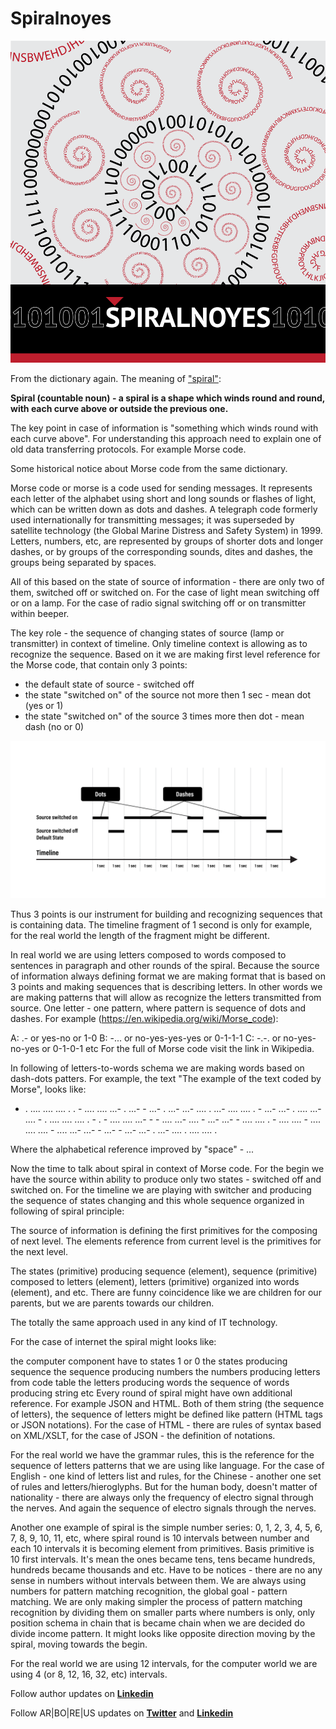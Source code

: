 # Spiralnoyes

![](https://raw.githubusercontent.com/alexandrkirilov/kirilov_articles/master/unsorted/spiralnoyes/illustrations/spiralnoyes_001.png)

From the dictionary again. The meaning of ["spiral"](https://www.collinsdictionary.com/dictionary/english/spiral):

**Spiral (countable noun) - a spiral is a shape which winds round and round, with each curve above or outside the previous one.**

The key point in case of information is "something which winds round with each curve above". For understanding this approach need to explain one of old data transferring protocols. For example Morse code.

Some historical notice about Morse code from the same dictionary.

Morse code or morse is a code used for sending messages. It represents each letter of the alphabet using short and long sounds or flashes of light, which can be written down as dots and dashes. A telegraph code formerly used internationally for transmitting messages; it was superseded by satellite technology (the Global Marine Distress and Safety System) in 1999. Letters, numbers, etc, are represented by groups of shorter dots and longer dashes, or by groups of the corresponding sounds, dites and dashes, the groups being separated by spaces.

All of this based on the state of source of information - there are only two of them, switched off or switched on. For the case of light mean switching off or on a lamp. For the case of radio signal switching off or on transmitter within beeper.

The key role - the sequence of changing states of source (lamp or transmitter) in context of timeline. Only timeline context is allowing as to recognize the sequence. Based on it we are making first level reference for the Morse code, that contain only 3 points:

* the default state of source - switched off
* the state "switched on" of the source not more then 1 sec - mean dot (yes or 1)
* the state "switched on" of the source 3 times more then dot - mean dash (no or 0)

![](https://raw.githubusercontent.com/alexandrkirilov/kirilov_articles/master/unsorted/spiralnoyes/illustrations/spiralnoyes_002.png)

Thus 3 points is our instrument for building and recognizing sequences that is containing data. The timeline fragment of 1 second is only for example, for the real world the length of the fragment might be different.

In real world we are using letters composed to words composed to sentences in paragraph and other rounds of the spiral. Because the source of information always defining format we are making format that is based on 3 points and making sequences that is describing letters. In other words we are making patterns that will allow as recognize the letters transmitted from source. One letter - one pattern, where pattern is sequence of dots and dashes. For example (https://en.wikipedia.org/wiki/Morse_code):

A: .- or yes-no or 1-0
B: -... or no-yes-yes-yes or 0-1-1-1
C: -.-. or no-yes-no-yes or 0-1-0-1
etc
For the full of Morse code visit the link in Wikipedia.

In following of letters-to-words schema we are making words based on dash-dots patters. For example, the text "The example of the text coded by Morse", looks like: 

- . .... .... .... . . - .... .... ...- . ...- - ...- . ...- ...- .... . ...- .... .... . - ...- ...- . .... ...- .... - . .... .... .... . - . - .... .... ...- - - .... ...- .... - ...- ...- - .... .... . - .... .... - .... .... .... - .... ...- ...- - ...- - ...- ...- . ...- .... . .... .... .

Where the alphabetical reference improved by "space" - ...

Now the time to talk about spiral in context of Morse code. For the begin we have the source within ability to produce only two states - switched off and switched on. For the timeline we are playing with switcher and producing the sequence of states changing and this whole sequence organized in following of spiral principle:

The source of information is defining the first primitives for the composing of next level. The elements reference from current level is the primitives for the next level.

The states (primitive) producing sequence (element), sequence (primitive) composed to letters (element), letters (primitive) organized into words (element), and etc. There are funny coincidence like we are children for our parents, but we are parents towards our children.

The totally the same approach used in any kind of IT technology.

For the case of internet the spiral might looks like:

the computer component have to states 1 or 0
the states producing sequence
the sequence producing numbers
the numbers producing letters from code table
the letters producing words
the sequence of words producing string
etc
Every round of spiral might have own additional reference. For example JSON and HTML. Both of them string (the sequence of letters), the sequence of letters might be defined like pattern (HTML tags or JSON notations). For the case of HTML - there are rules of syntax based on XML/XSLT, for the case of JSON - the definition of notations.

For the real world we have the grammar rules, this is the reference for the sequence of letters patterns that we are using like language. For the case of English - one kind of letters list and rules, for the Chinese - another one set of rules and letters/hieroglyphs. But for the human body, doesn't matter of nationality - there are always only the frequency of electro signal through the nerves. And again the sequence of electro signals through the nerves.

Another one example of spiral is the simple number series: 0, 1, 2, 3, 4, 5, 6, 7, 8, 9, 10, 11, etc, where spiral round is 10 intervals between number and each 10 intervals it is becoming element from primitives. Basis primitive is 10 first intervals. It's mean the ones became tens, tens became hundreds, hundreds became thousands and etc. Have to be notices - there are no any sense in numbers without intervals between them. We are always using numbers for pattern matching recognition, the global goal - pattern matching. We are only making simpler the process of pattern matching recognition by dividing them on smaller parts where numbers is only, only position schema in chain that is became chain when we are decided do divide income pattern. It might looks like opposite direction moving by the spiral, moving towards the begin.

For the real world we are using 12 intervals, for the computer world we are using 4 (or 8, 12, 16, 32, etc) intervals.

Follow author updates on [**Linkedin**](https://www.linkedin.com/in/alexandr-kirilov-3365b992/)

Follow AR|BO|RE|US updates on [**Twitter**](https://twitter.com/ArboreusSystems) and [**Linkedin**](www.linkedin.com/company/arboreus-systems/)